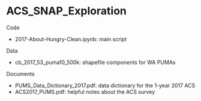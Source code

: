 # ACS_SNAP_Exploration

Code
* 2017-About-Hungry-Clean.ipynb: main script

Data
* cb_2017_53_puma10_500k: shapefile components for WA PUMAs

Documents
* PUMS_Data_Dictionary_2017.pdf: data dictionary for the 1-year 2017 ACS 
* ACS2017_PUMS.pdf: helpful notes about the ACS survey

